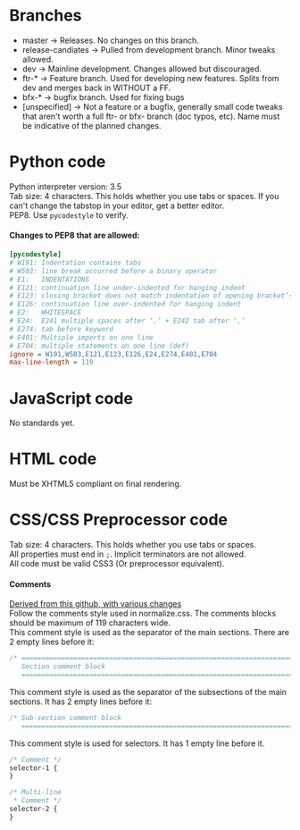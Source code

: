 # Branches
* master -> Releases. No changes on this branch.
* release-candiates -> Pulled from development branch. Minor tweaks allowed.
* dev -> Mainline development. Changes allowed but discouraged.
* ftr-* -> Feature branch. Used for developing new features. Splits from dev and merges back in WITHOUT a FF.
* bfx-* -> bugfix branch. Used for fixing bugs
* [unspecified] -> Not a feature or a bugfix, generally small code tweaks that aren't worth a full ftr- or bfx- branch (doc typos, etc). Name must be indicative of the planned changes.

# Python code
Python interpreter version: 3.5  
Tab size: 4 characters. This holds whether you use tabs or spaces. If you can't change the tabstop in your editor, get a better editor.  
PEP8. Use `pycodestyle` to verify.
#### Changes to PEP8 that are allowed:
```ini
[pycodestyle]
# W191: Indentation contains tabs
# W503: line break occurred before a binary operator
# E1:   INDENTATIONS
# E121: continuation line under-indented for hanging indent
# E123: closing bracket does not match indentation of opening bracket’s line
# E126: continuation line over-indented for hanging indent
# E2:   WHITESPACE
# E24:  E241 multiple spaces after ‘,’ + E242 tab after ‘,’
# E274: tab before keyword
# E401: Multiple imports on one line
# E704: multiple statements on one line (def)
ignore = W191,W503,E121,E123,E126,E24,E274,E401,E704
max-line-length = 119
```

# JavaScript code
No standards yet.

# HTML code
Must be XHTML5 compliant on final rendering.

# CSS/CSS Preprocessor code
Tab size: 4 characters. This holds whether you use tabs or spaces.  
All properties must end in `;`. Implicit terminators are not allowed.  
All code must be valid CSS3 (Or preprocessor equivalent).
#### Comments
[Derived from this github, with various changes](https://github.com/xfiveco/css-coding-standards/commit/2f1e7fd153af72dcc39935a4fabb04ae221bc8e3 )  
Follow the comments style used in normalize.css. The comments blocks should be maximum of 119 characters wide.  
This comment style is used as the separator of the main sections. There are 2 empty lines before it:  
```css
/* ==========================================================================
   Section comment block
   ========================================================================== */
```

This comment style is used as the separator of the subsections of the main sections. It has 2 empty lines before it:  
```css
/* Sub-section comment block
   ========================================================================== */
```

This comment style is used for selectors. It has 1 empty line before it.
```css
/* Comment */
selector-1 {
}

/* Multi-line
 * Comment */
selector-2 {
}
```
